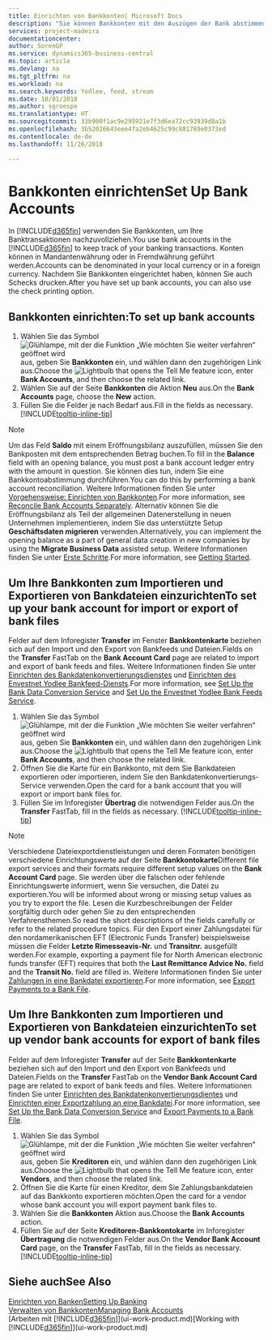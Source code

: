 ```yaml
---
title: Einrichten von Bankkonten| Microsoft Docs
description: "Sie können Bankkonten mit den Auszügen der Bank abstimmen."
services: project-madeira
documentationcenter: 
author: SorenGP
ms.service: dynamics365-business-central
ms.topic: article
ms.devlang: na
ms.tgt_pltfrm: na
ms.workload: na
ms.search.keywords: Yodlee, feed, stream
ms.date: 10/01/2018
ms.author: sgroespe
ms.translationtype: HT
ms.sourcegitcommit: 33b900f1ac9e295921e7f3d6ea72cc93939d8a1b
ms.openlocfilehash: 3b52026643eee4fa2eb4625c99c881789e0373ed
ms.contentlocale: de-de
ms.lasthandoff: 11/26/2018

---
```

# <a name="set-up-bank-accounts"></a><span data-ttu-id="b5054-103">Bankkonten einrichten</span><span class="sxs-lookup"><span data-stu-id="b5054-103">Set Up Bank Accounts</span></span>
<span data-ttu-id="b5054-104">In [!INCLUDE[d365fin](includes/d365fin_md.md)] verwenden Sie Bankkonten, um Ihre Banktransaktionen nachzuvollziehen.</span><span class="sxs-lookup"><span data-stu-id="b5054-104">You use bank accounts in the [!INCLUDE[d365fin](includes/d365fin_md.md)] to keep track of your banking transactions.</span></span> <span data-ttu-id="b5054-105">Konten können in Mandantenwährung oder in Fremdwährung geführt werden.</span><span class="sxs-lookup"><span data-stu-id="b5054-105">Accounts can be denominated in your local currency or in a foreign currency.</span></span> <span data-ttu-id="b5054-106">Nachdem Sie Bankkonten eingerichtet haben, können Sie auch Schecks drucken.</span><span class="sxs-lookup"><span data-stu-id="b5054-106">After you have set up bank accounts, you can also use the check printing option.</span></span>

## <a name="to-set-up-bank-accounts"></a><span data-ttu-id="b5054-107">Bankkonten einrichten:</span><span class="sxs-lookup"><span data-stu-id="b5054-107">To set up bank accounts</span></span>
1. <span data-ttu-id="b5054-108">Wählen Sie das Symbol ![Glühlampe, mit der die Funktion „Wie möchten Sie weiter verfahren“ geöffnet wird](media/ui-search/search_small.png "Wie möchten Sie weiter verfahren?") aus, geben Sie **Bankkonten** ein, und wählen dann den zugehörigen Link aus.</span><span class="sxs-lookup"><span data-stu-id="b5054-108">Choose the ![Lightbulb that opens the Tell Me feature](media/ui-search/search_small.png "Tell me what you want to do") icon, enter **Bank Accounts**, and then choose the related link.</span></span>
2. <span data-ttu-id="b5054-109">Wählen Sie auf der Seite **Bankkonten** die Aktion **Neu** aus.</span><span class="sxs-lookup"><span data-stu-id="b5054-109">On the **Bank Accounts** page, choose the **New** action.</span></span>
3. <span data-ttu-id="b5054-110">Füllen Sie die Felder je nach Bedarf aus.</span><span class="sxs-lookup"><span data-stu-id="b5054-110">Fill in the fields as necessary.</span></span> [!INCLUDE[tooltip-inline-tip](includes/tooltip-inline-tip_md.md)]

> [!NOTE]
> <span data-ttu-id="b5054-111">Um das Feld **Saldo** mit einem Eröffnungsbilanz auszufüllen, müssen Sie den Bankposten mit dem entsprechenden Betrag buchen.</span><span class="sxs-lookup"><span data-stu-id="b5054-111">To fill in the **Balance** field with an opening balance, you must post a bank account ledger entry with the amount in question.</span></span> <span data-ttu-id="b5054-112">Sie können dies tun, indem Sie eine Bankkontoabstimmung durchführen.</span><span class="sxs-lookup"><span data-stu-id="b5054-112">You can do this by performing a bank account reconciliation.</span></span> <span data-ttu-id="b5054-113">Weitere Informationen finden Sie unter [Vorgehensweise: Einrichten von Bankkonten](bank-how-reconcile-bank-accounts-separately.md).</span><span class="sxs-lookup"><span data-stu-id="b5054-113">For more information, see [Reconcile Bank Accounts Separately](bank-how-reconcile-bank-accounts-separately.md).</span></span> <span data-ttu-id="b5054-114">Alternativ können Sie die Eröffnungsbilanz als Teil der allgemeinen Datenerstellung in neuen Unternehmen implementieren, indem Sie das unterstützte Setup **Geschäftsdaten migrieren** verwenden.</span><span class="sxs-lookup"><span data-stu-id="b5054-114">Alternatively, you can implement the opening balance as a part of general data creation in new companies by using the **Migrate Business Data** assisted setup.</span></span> <span data-ttu-id="b5054-115">Weitere Informationen finden Sie unter [Erste Schritte](product-get-started.md).</span><span class="sxs-lookup"><span data-stu-id="b5054-115">For more information, see [Getting Started](product-get-started.md).</span></span>

## <a name="to-set-up-your-bank-account-for-import-or-export-of-bank-files"></a><span data-ttu-id="b5054-116">Um Ihre Bankkonten zum Importieren und Exportieren von Bankdateien einzurichten</span><span class="sxs-lookup"><span data-stu-id="b5054-116">To set up your bank account for import or export of bank files</span></span>
<span data-ttu-id="b5054-117">Felder auf dem Inforegister **Transfer** im Fenster **Bankkontenkarte** beziehen sich auf den Import und den Export von Bankfeeds und Dateien.</span><span class="sxs-lookup"><span data-stu-id="b5054-117">Fields on the **Transfer** FastTab on the **Bank Account Card** page are related to import and export of bank feeds and files.</span></span> <span data-ttu-id="b5054-118">Weitere Informationen finden Sie unter [Einrichten des Bankdatenkonvertierungsdienstes](bank-how-setup-bank-data-conversion-service.md) und [Einrichten des Envestnet Yodlee Bankfeed-Diensts](bank-how-setup-bank-statement-service.md).</span><span class="sxs-lookup"><span data-stu-id="b5054-118">For more information, see [Set Up the Bank Data Conversion Service](bank-how-setup-bank-data-conversion-service.md) and [Set Up the Envestnet Yodlee Bank Feeds Service](bank-how-setup-bank-statement-service.md).</span></span>

1. <span data-ttu-id="b5054-119">Wählen Sie das Symbol ![Glühlampe, mit der die Funktion „Wie möchten Sie weiter verfahren“ geöffnet wird](media/ui-search/search_small.png "Wie möchten Sie weiter verfahren?") aus, geben Sie **Bankkonten** ein, und wählen dann den zugehörigen Link aus.</span><span class="sxs-lookup"><span data-stu-id="b5054-119">Choose the ![Lightbulb that opens the Tell Me feature](media/ui-search/search_small.png "Tell me what you want to do") icon, enter **Bank Accounts**, and then choose the related link.</span></span>
2. <span data-ttu-id="b5054-120">Öffnen Sie die Karte für ein Bankkonto, mit dem Sie Bankdateien exportieren oder importieren, indem Sie den Bankdatenkonvertierungs-Service verwenden.</span><span class="sxs-lookup"><span data-stu-id="b5054-120">Open the card for a bank account that you will export or import bank files for.</span></span>
3. <span data-ttu-id="b5054-121">Füllen Sie im Inforegister **Übertrag** die notwendigen Felder aus.</span><span class="sxs-lookup"><span data-stu-id="b5054-121">On the **Transfer** FastTab, fill in the fields as necessary.</span></span> [!INCLUDE[tooltip-inline-tip](includes/tooltip-inline-tip_md.md)]

> [!NOTE]  
>   <span data-ttu-id="b5054-122">Verschiedene Dateiexportdienstleistungen und deren Formaten benötigen verschiedene Einrichtungswerte auf der Seite **Bankkontokarte**</span><span class="sxs-lookup"><span data-stu-id="b5054-122">Different file export services and their formats require different setup values on the **Bank Account Card** page.</span></span> <span data-ttu-id="b5054-123">Sie werden über die falschen oder fehlende Einrichtungswerte informiert, wenn Sie versuchen, die Datei zu exportieren.</span><span class="sxs-lookup"><span data-stu-id="b5054-123">You will be informed about wrong or missing setup values as you try to export the file.</span></span> <span data-ttu-id="b5054-124">Lesen die Kurzbeschreibungen der Felder sorgfältig durch oder gehen Sie zu den entsprechenden Verfahrensthemen.</span><span class="sxs-lookup"><span data-stu-id="b5054-124">So read the short descriptions of the fields carefully or refer to the related procedure topics.</span></span> <span data-ttu-id="b5054-125">Für den Export einer Zahlungsdatei für den nordamerikanischen EFT (Electronic Funds Transfer) beispielsweise müssen die Felder **Letzte Rimesseavis-Nr.** und **Transitnr.** ausgefüllt werden.</span><span class="sxs-lookup"><span data-stu-id="b5054-125">For example, exporting a payment file for North American electronic funds transfer (EFT) requires that both the **Last Remittance Advice No.** field and the **Transit No.** field are filled in.</span></span> <span data-ttu-id="b5054-126">Weitere Informationen finden Sie unter [Zahlungen in eine Bankdatei exportieren](payables-how-export-payments-bank-file.md).</span><span class="sxs-lookup"><span data-stu-id="b5054-126">For more information, see [Export Payments to a Bank File](payables-how-export-payments-bank-file.md).</span></span>

## <a name="to-set-up-vendor-bank-accounts-for-export-of-bank-files"></a><span data-ttu-id="b5054-127">Um Ihre Bankkonten zum Importieren und Exportieren von Bankdateien einzurichten</span><span class="sxs-lookup"><span data-stu-id="b5054-127">To set up vendor bank accounts for export of bank files</span></span>
<span data-ttu-id="b5054-128">Felder auf dem Inforegister **Transfer** auf der Seite **Bankkontenkarte** beziehen sich auf den Import und den Export von Bankfeeds und Dateien.</span><span class="sxs-lookup"><span data-stu-id="b5054-128">Fields on the **Transfer** FastTab on the **Vendor Bank Account Card** page are related to export of bank feeds and files.</span></span> <span data-ttu-id="b5054-129">Weitere Informationen finden Sie unter [Einrichten des Bankdatenkonvertierungsdientes](bank-how-setup-bank-data-conversion-service.md) und [Einrichten einer Exportzahlung an eine Bankdatei](payables-how-export-payments-bank-file.md).</span><span class="sxs-lookup"><span data-stu-id="b5054-129">For more information, see [Set Up the Bank Data Conversion Service](bank-how-setup-bank-data-conversion-service.md) and [Export Payments to a Bank File](payables-how-export-payments-bank-file.md).</span></span>

1. <span data-ttu-id="b5054-130">Wählen Sie das Symbol ![Glühlampe, mit der die Funktion „Wie möchten Sie weiter verfahren“ geöffnet wird](media/ui-search/search_small.png "Wie möchten Sie weiter verfahren?") aus, geben Sie **Kreditoren** ein, und wählen dann den zugehörigen Link aus.</span><span class="sxs-lookup"><span data-stu-id="b5054-130">Choose the ![Lightbulb that opens the Tell Me feature](media/ui-search/search_small.png "Tell me what you want to do") icon, enter **Vendors**, and then choose the related link.</span></span>
2. <span data-ttu-id="b5054-131">Öffnen Sie die Karte für einen Kreditor, dem Sie Zahlungsbankdateien auf das Bankkonto exportieren möchten.</span><span class="sxs-lookup"><span data-stu-id="b5054-131">Open the card for a vendor whose bank account you will export payment bank files to.</span></span>
3. <span data-ttu-id="b5054-132">Wählen Sie die **Bankkonten** Aktion aus.</span><span class="sxs-lookup"><span data-stu-id="b5054-132">Choose the **Bank Accounts** action.</span></span>
3. <span data-ttu-id="b5054-133">Füllen Sie auf der Seite **Kreditoren-Bankkontokarte** im Inforegister **Übertragung** die notwendigen Felder aus.</span><span class="sxs-lookup"><span data-stu-id="b5054-133">On the **Vendor Bank Account Card** page, on the **Transfer** FastTab, fill in the fields as necessary.</span></span> [!INCLUDE[tooltip-inline-tip](includes/tooltip-inline-tip_md.md)]

## <a name="see-also"></a><span data-ttu-id="b5054-134">Siehe auch</span><span class="sxs-lookup"><span data-stu-id="b5054-134">See Also</span></span>
[<span data-ttu-id="b5054-135">Einrichten von Banken</span><span class="sxs-lookup"><span data-stu-id="b5054-135">Setting Up Banking</span></span>](bank-setup-banking.md)  
[<span data-ttu-id="b5054-136">Verwalten von Bankkonten</span><span class="sxs-lookup"><span data-stu-id="b5054-136">Managing Bank Accounts</span></span>](bank-manage-bank-accounts.md)  
<span data-ttu-id="b5054-137">[Arbeiten mit [!INCLUDE[d365fin](includes/d365fin_md.md)]](ui-work-product.md)</span><span class="sxs-lookup"><span data-stu-id="b5054-137">[Working with [!INCLUDE[d365fin](includes/d365fin_md.md)]](ui-work-product.md)</span></span>

